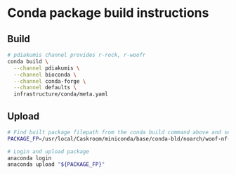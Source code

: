 # Conda package build instructions
## Build
```bash
# pdiakumis channel provides r-rock, r-woofr
conda build \
  --channel pdiakumis \
  --channel bioconda \
  --channel conda-forge \
  --channel defaults \
  infrastructure/conda/meta.yaml
```

## Upload
```bash
# Find built package filepath from the conda build command above and set
PACKAGE_FP=/usr/local/Caskroom/miniconda/base/conda-bld/noarch/woof-nf-0.1.1-py_0.tar.bz2

# Login and upload package
anaconda login
anaconda upload "${PACKAGE_FP}"
```
